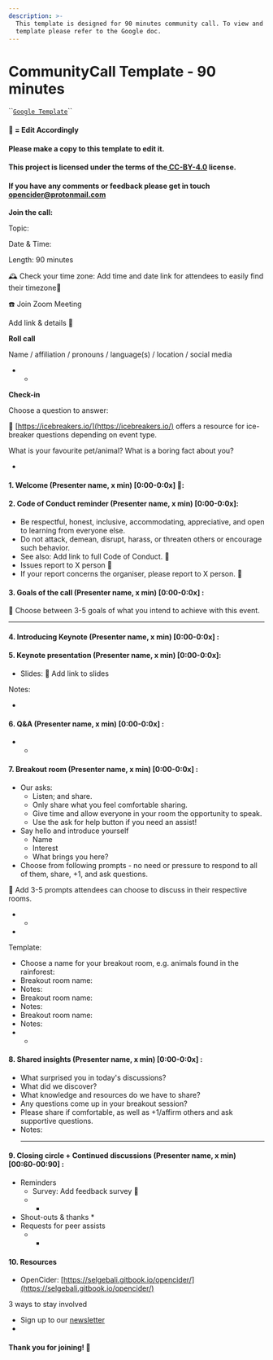 ```yaml
---
description: >-
  This template is designed for 90 minutes community call. To view and copy this
  template please refer to the Google doc.
---
```


# CommunityCall Template - 90 minutes

\`\`[`Google Template`](https://docs.google.com/document/d/13G_SuFTe5qfo9BUHAzfSwegKMJwGhnsBNBgxPwrgznA/edit?usp=sharing)\`\`

#### 📍 = Edit Accordingly <a id="docs-internal-guid-42b57580-7fff-218c-b41e-2e68ee1751f3"></a>

#### Please make a copy to this template to edit it. 

#### This project is licensed under the terms of the[ CC-BY-4.0](https://choosealicense.com/licenses/cc-by-4.0/) license.

#### If you have any comments or feedback please get in touch [opencider@protonmail.com](mailto:opencider@protonmail.com)

**Join the call:** 

Topic: 

Date & Time: 

Length: 90 minutes  


🕰 Check your time zone: Add time and date link for attendees to easily find their timezone📍  


☎️ Join Zoom Meeting

Add link & details 📍  


**Roll call**

Name / affiliation / pronouns / language\(s\) / location / social media

* * 
**Check-in**

Choose a question to answer: 

📍 [https://icebreakers.io/](https://icebreakers.io/) offers a resource for ice-breaker questions depending on event type. 

What is your favourite pet/animal? What is a boring fact about you?

* 
#### 1. Welcome \(Presenter name, x min\) \[0:00-0:0x\] 📍:

#### 2. Code of Conduct reminder  \(Presenter name, x min\) \[0:00-0:0x\]:

* Be respectful, honest, inclusive, accommodating, appreciative, and open to learning from everyone else. 
* Do not attack, demean, disrupt, harass, or threaten others or encourage such behavior. 
* See also: Add link to full Code of Conduct. 📍
* Issues report to X person 📍
* If your report concerns the organiser, please report to X person. 📍

#### 3. Goals of the call \(Presenter name, x min\) \[0:00-0:0x\] :

📍  Choose between 3-5 goals of what you intend to achieve with this event. 

* * * * 
#### 4. Introducing Keynote \(Presenter name, x min\) \[0:00-0:0x\] :

#### 5. Keynote presentation \(Presenter name, x min\) \[0:00-0:0x\]: 

* Slides: 📍 Add link to slides

Notes:

* 
#### 6. Q&A \(Presenter name, x min\) \[0:00-0:0x\] :

* * 
#### 7. Breakout room \(Presenter name, x min\) \[0:00-0:0x\] :

* Our asks:
  * Listen; and share.
  * Only share what you feel comfortable sharing.
  * Give time and allow everyone in your room the opportunity to speak.
  * Use the ask for help button if you need an assist!
* Say hello and introduce yourself 
  * Name
  * Interest
  * What brings you here?
* Choose from following prompts - no need or pressure to respond to all of them, share, +1, and ask questions.

📍 Add 3-5 prompts attendees can choose to discuss in their respective rooms. 

* * 
* 
Template: 

* Choose a name for your breakout room, e.g. animals found in the rainforest: 
* Breakout room name:
* Notes:
* Breakout room name:
* Notes: 
* Breakout room name:
* Notes: 
* * 

#### 8. Shared insights \(Presenter name, x min\) \[0:00-0:0x\] :

* What surprised you in today's discussions?
* What did we discover?
* What knowledge and resources do we have to share?
* Any questions come up in your breakout session?
* Please share if comfortable, as well as +1/affirm others and ask supportive questions.
* Notes:
  * * * * * 

#### 9. Closing circle + Continued discussions \(Presenter name, x min\) \[00:60-00:90\] :

* Reminders
  * Survey: Add feedback survey 📍
  * * 
* Shout-outs & thanks
  * 
* Requests for peer assists
  * * 

#### 10. Resources

* OpenCider: [https://selgebali.gitbook.io/opencider/](https://selgebali.gitbook.io/opencider/) 

3 ways to stay involved

* Sign up to our [newsletter](https://buttondown.email/OpenCider)
* 
#### Thank you for joining! 🎉


